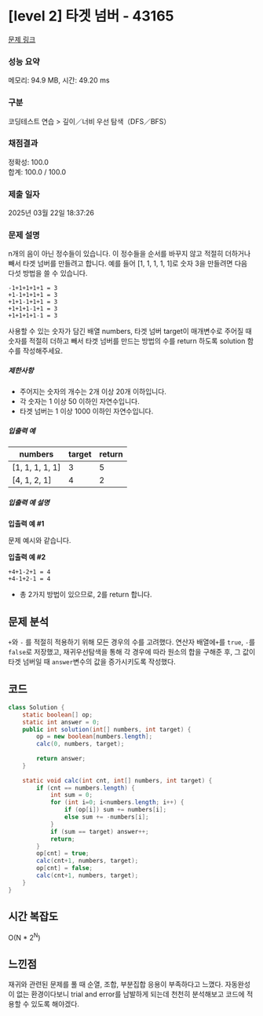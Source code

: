 # [level 2] 타겟 넘버 - 43165 

[문제 링크](https://school.programmers.co.kr/learn/courses/30/lessons/43165) 

### 성능 요약

메모리: 94.9 MB, 시간: 49.20 ms

### 구분

코딩테스트 연습 > 깊이／너비 우선 탐색（DFS／BFS）

### 채점결과

정확성: 100.0<br/>합계: 100.0 / 100.0

### 제출 일자

2025년 03월 22일 18:37:26

### 문제 설명

<p>n개의 음이 아닌 정수들이 있습니다. 이 정수들을 순서를 바꾸지 않고 적절히 더하거나 빼서 타겟 넘버를 만들려고 합니다. 예를 들어 [1, 1, 1, 1, 1]로 숫자 3을 만들려면 다음 다섯 방법을 쓸 수 있습니다.</p>
<div class="highlight"><pre class="codehilite"><code>-1+1+1+1+1 = 3
+1-1+1+1+1 = 3
+1+1-1+1+1 = 3
+1+1+1-1+1 = 3
+1+1+1+1-1 = 3
</code></pre></div>
<p>사용할 수 있는 숫자가 담긴 배열 numbers, 타겟 넘버 target이 매개변수로 주어질 때 숫자를 적절히 더하고 빼서 타겟 넘버를 만드는 방법의 수를 return 하도록 solution 함수를 작성해주세요.</p>

<h5>제한사항</h5>

<ul>
<li>주어지는 숫자의 개수는 2개 이상 20개 이하입니다.</li>
<li>각 숫자는 1 이상 50 이하인 자연수입니다.</li>
<li>타겟 넘버는 1 이상 1000 이하인 자연수입니다.</li>
</ul>

<h5>입출력 예</h5>
<table class="table">
        <thead><tr>
<th>numbers</th>
<th>target</th>
<th>return</th>
</tr>
</thead>
        <tbody><tr>
<td>[1, 1, 1, 1, 1]</td>
<td>3</td>
<td>5</td>
</tr>
<tr>
<td>[4, 1, 2, 1]</td>
<td>4</td>
<td>2</td>
</tr>
</tbody>
      </table>
<h5>입출력 예 설명</h5>

<p><strong>입출력 예 #1</strong></p>

<p>문제 예시와 같습니다.</p>

<p><strong>입출력 예 #2</strong></p>
<div class="highlight"><pre class="codehilite"><code>+4+1-2+1 = 4
+4-1+2-1 = 4
</code></pre></div>
<ul>
<li>총 2가지 방법이 있으므로, 2를 return 합니다.</li>
</ul>

## 문제 분석
`+`와 `-` 를 적절히 적용하기 위해 모든 경우의 수를 고려했다. 연산자 배열에`+`를 `true`, `-`를 `false`로 저장했고, 재귀우선탐색을 통해 각 경우에 따라 원소의 합을 구해준 후, 그 값이 타겟 넘버일 때 `answer`변수의 값을 증가시키도록 작성했다.

## 코드
```java
class Solution {
    static boolean[] op;
    static int answer = 0;
    public int solution(int[] numbers, int target) {
        op = new boolean[numbers.length];
        calc(0, numbers, target);
        
        return answer;
    }
    
    static void calc(int cnt, int[] numbers, int target) {
        if (cnt == numbers.length) {
            int sum = 0;
            for (int i=0; i<numbers.length; i++) {
                if (op[i]) sum += numbers[i];
                else sum += -numbers[i];
            }
            if (sum == target) answer++;
            return;
        }
        op[cnt] = true;
        calc(cnt+1, numbers, target);
        op[cnt] = false;
        calc(cnt+1, numbers, target);
    }
}
```
## 시간 복잡도
O(N * 2<sup>N</sup>)

## 느낀점
재귀와 관련된 문제를 풀 때 순열, 조합, 부분집합 응용이 부족하다고 느꼈다. 자동완성이 없는 환경이다보니 trial and error를 남발하게 되는데 천천히 분석해보고 코드에 적용할 수 있도록 해야겠다.